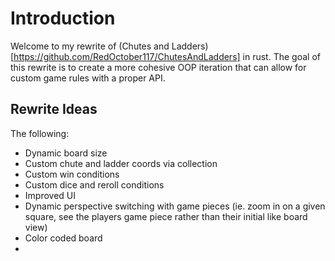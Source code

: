 # Introduction
Welcome to my rewrite of (Chutes and Ladders)[https://github.com/RedOctober117/ChutesAndLadders] in rust. The goal of this rewrite is to create a more cohesive OOP iteration that can allow for custom game rules with a proper API.

## Rewrite Ideas
The following:
 - Dynamic board size
 - Custom chute and ladder coords via collection
 - Custom win conditions
 - Custom dice and reroll conditions
 - Improved UI
 - Dynamic perspective switching with game pieces (ie. zoom in on a given square, see the players game piece rather than their initial like board view)
 - Color coded board
 - 